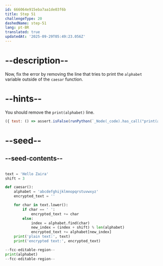 ```yaml
---
id: 666064e915eba7aa1de03f6b
title: Step 51
challengeType: 20
dashedName: step-51
lang: pt-BR
translated: true
updatedAt: '2025-09-29T05:49:23.056Z'
---
```


# --description--

Now, fix the error by removing the line that tries to print the `alphabet` variable outside of the `caesar` function.

# --hints--

You should remove the `print(alphabet)` line.

```js
({ test: () => assert.isFalse(runPython(`_Node(_code).has_call("print(alphabet)")`)) })
```

# --seed--

## --seed-contents--

```py

text = 'Hello Zaira'
shift = 3

def caesar():
    alphabet = 'abcdefghijklmnopqrstuvwxyz'
    encrypted_text = ''

    for char in text.lower():
        if char == ' ':
            encrypted_text += char
        else:
            index = alphabet.find(char)
            new_index = (index + shift) % len(alphabet)
            encrypted_text += alphabet[new_index]
    print('plain text:', text)
    print('encrypted text:', encrypted_text)

--fcc-editable-region--
print(alphabet)
--fcc-editable-region--
```
